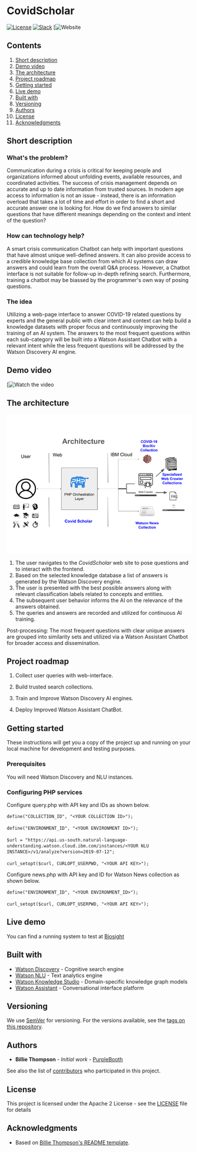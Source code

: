 # CovidScholar

[![License](https://img.shields.io/badge/License-Apache2-blue.svg)](https://www.apache.org/licenses/LICENSE-2.0) [![Slack](https://img.shields.io/badge/Join-Slack-blue)](https://callforcode.org/slack) [![Website](https://covid19scholar.herokuapp.com)

## Contents

1. [Short description](#short-description)
1. [Demo video](#demo-video)
1. [The architecture](#the-architecture)
1. [Project roadmap](#project-roadmap)
1. [Getting started](#getting-started)
1. [Live demo](#live-demo)
1. [Built with](#built-with)
1. [Versioning](#versioning)
1. [Authors](#authors)
1. [License](#license)
1. [Acknowledgments](#acknowledgments)

## Short description

### What's the problem?

Communication during a crisis is critical for keeping people and organizations informed about unfolding events, available resources, and coordinated activities. The success of crisis management depends on accurate and up to date information from trusted sources. In modern age access to information is not an issue - instead, there is an information overload that takes a lot of time and effort in order to find a short and accurate answer one is looking for. How do we find answers to similar questions that have different meanings depending on the context and intent of the question?

### How can technology help?

A smart crisis communication Chatbot can help with important questions that have almost unique well-defined answers. It can also provide access to a credible knowledge base collection from which AI systems can draw answers and could learn from the overall Q&A process. However, a Chatbot interface is not suitable for follow-up in-depth refining search. Furthermore, training a chatbot may be biassed by the programmer's own way of posing questions.

### The idea

Utilizing a web-page interface to answer COVID-19 related questions by experts and the general public with clear intent and context can help build a knowledge datasets with proper focus and continuously improving the training of an AI system. The answers to the most frequent questions within each sub-category will be built into a Watson Assistant Chatbot with a relevant intent while the less frequent questions will be addressed by the Watson Discovery AI engine.

## Demo video

[![Watch the video](https://www.youtube.com/watch?v=E4vbUMMKdAY)

## The architecture

![CovidScholar Architecture](https://github.com/VGGatGitHub/covidscholar/blob/master/CovidScholar%20Architecture.png)

1. The user navigates to the *CovidScholar* web site to pose questions and to interact with the frontend.
2. Based on the selected knowledge database a list of answers is generated by the Watson Discovery engine.
3. The user is presented with the best possible answers along with relevant classification labels related to concepts and entities.
4. The subsequent user behavior informs the AI on the relevance of the answers obtained.
5. The queries and answers are recorded and utilized for continuous AI training.


Post-processing: The most frequent questions with clear unique answers are grouped into similarity sets and utilized via a Watson Assistant Chatbot for broader access and dissemination.

## Project roadmap

1. Collect user queries with web-interface.

2. Build trusted search collections.

3. Train and Improve Watson Discovery AI engines.

4. Deploy Improved Watson Assistant ChatBot.


## Getting started

These instructions will get you a copy of the project up and running on your local machine for development and testing purposes.

### Prerequisites

You will need Watson Discovery and NLU instances.

### Configuring PHP services

Configure query.php with API key and IDs as shown below.

```
define("COLLECTION_ID", "<YOUR COLLECTION ID>");

define("ENVIRONMENT_ID", "<YOUR ENVIRONMENT ID>");

$url = "https://api.us-south.natural-language-understanding.watson.cloud.ibm.com/instances/<YOUR NLU INSTANCE>/v1/analyze?version=2019-07-12";

curl_setopt($curl, CURLOPT_USERPWD, "<YOUR API KEY>"); 
```

Configure news.php with API key and ID for Watson News collection as shown below.

```
define("ENVIRONMENT_ID", "<YOUR ENVIRONMENT_ID>");

curl_setopt($curl, CURLOPT_USERPWD, "<YOUR API KEY>");
```

## Live demo

You can find a running system to test at [Biosight](https://marketengine.parts/biosight)

## Built with

* [Watson Discovery](https://www.ibm.com/cloud/watson-discovery) - Cognitive search engine
* [Watson NLU](https://www.ibm.com/cloud/watson-natural-language-understanding) - Text analytics engine
* [Watson Knowledge Studio](https://www.ibm.com/cloud/watson-knowledge-studio) - Domain-specific knowledge graph models
* [Watson Assistant](https://www.ibm.com/cloud/watson-assistant-2/) - Conversational interface platform

## Versioning

We use [SemVer](http://semver.org/) for versioning. For the versions available, see the [tags on this repository](https://github.com/your/project/tags).

## Authors

* **Billie Thompson** - *Initial work* - [PurpleBooth](https://github.com/PurpleBooth)

See also the list of [contributors](https://github.com/Code-and-Response/Project-Sample/graphs/contributors) who participated in this project.

## License

This project is licensed under the Apache 2 License - see the [LICENSE](LICENSE) file for details

## Acknowledgments

* Based on [Billie Thompson's README template](https://gist.github.com/PurpleBooth/109311bb0361f32d87a2).

